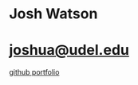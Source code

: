 # Josh Watson
# joshua@udel.edu
<a href="https://github.com/JoshuaWatson7024/JoshuaWatson7024.github.io">github portfolio<a/>

